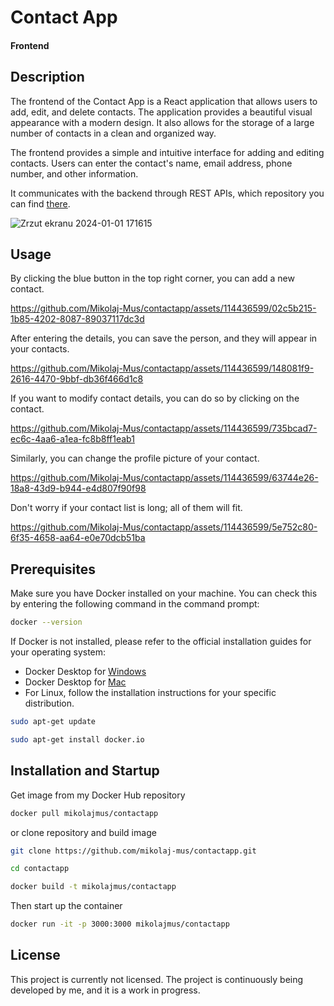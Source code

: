 
# Contact App
#### Frontend

## Description
The frontend of the Contact App is a React application that allows users to add, edit, and delete contacts. The application provides a beautiful visual appearance with a modern design. It also allows for the storage of a large number of contacts in a clean and organized way.


The frontend provides a simple and intuitive interface for adding and editing contacts. Users can enter the contact's name, email address, phone number, and other information.

It communicates with the backend through REST APIs, which repository you can find [there](https://github.com/Mikolaj-Mus/contactapi).

![Zrzut ekranu 2024-01-01 171615](https://github.com/Mikolaj-Mus/contactapp/assets/114436599/b3e5090a-1a07-453c-b987-ae25e35d2571)


## Usage
By clicking the blue button in the top right corner, you can add a new contact.


https://github.com/Mikolaj-Mus/contactapp/assets/114436599/02c5b215-1b85-4202-8087-89037117dc3d


After entering the details, you can save the person, and they will appear in your contacts.


https://github.com/Mikolaj-Mus/contactapp/assets/114436599/148081f9-2616-4470-9bbf-db36f466d1c8


If you want to modify contact details, you can do so by clicking on the contact.


https://github.com/Mikolaj-Mus/contactapp/assets/114436599/735bcad7-ec6c-4aa6-a1ea-fc8b8ff1eab1


Similarly, you can change the profile picture of your contact.


https://github.com/Mikolaj-Mus/contactapp/assets/114436599/63744e26-18a8-43d9-b944-e4d807f90f98

Don't worry if your contact list is long; all of them will fit.


https://github.com/Mikolaj-Mus/contactapp/assets/114436599/5e752c80-6f35-4658-aa64-e0e70dcb51ba



## Prerequisites
Make sure you have Docker installed on your machine. You can check this by entering the following command in the command prompt:

```bash
docker --version
```
If Docker is not installed, please refer to the official installation guides for your operating system:

- Docker Desktop for [Windows](https://docs.docker.com/desktop/install/windows-install/)
- Docker Desktop for [Mac](https://docs.docker.com/desktop/install/mac-install/)
- For Linux, follow the installation instructions for your specific distribution.
```bash
sudo apt-get update

sudo apt-get install docker.io
```
## Installation and Startup
Get image from my Docker Hub repository
```bash
docker pull mikolajmus/contactapp
```
or clone repository and build image
```bash
git clone https://github.com/mikolaj-mus/contactapp.git

cd contactapp

docker build -t mikolajmus/contactapp
```
Then start up the container
```bash
docker run -it -p 3000:3000 mikolajmus/contactapp
```
## License

This project is currently not licensed. The project is continuously being developed by me, and it is a work in progress.
